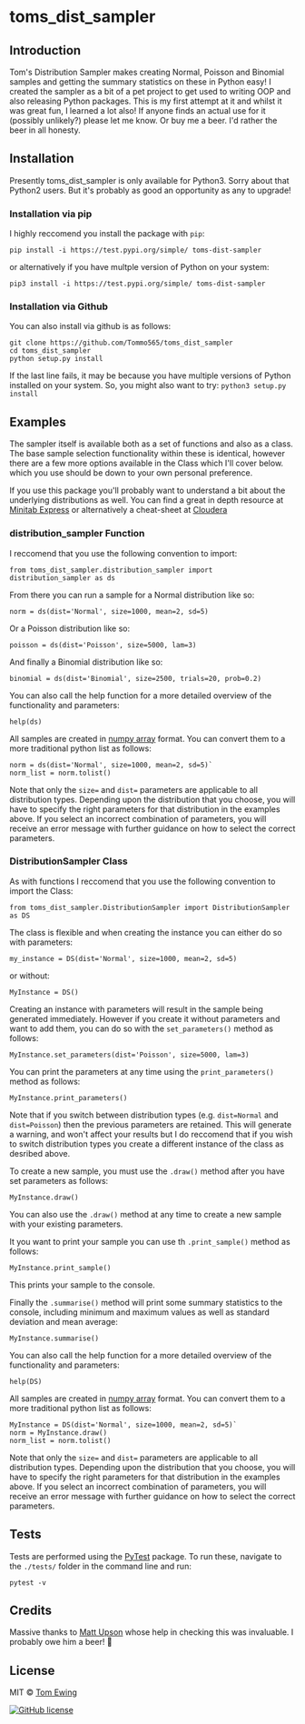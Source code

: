# toms_dist_sampler

## Introduction

Tom's Distribution Sampler makes creating Normal, Poisson and Binomial samples and getting the summary statistics on these in Python easy! I created the sampler as a bit of a pet project to get used to writing OOP and also releasing Python packages. This is my first attempt at it and whilst it was great fun, I learned a lot also! If anyone finds an actual use for it (possibly unlikely?) please let me know. Or buy me a beer. I'd rather the beer in all honesty.


## Installation

Presently toms_dist_sampler is only available for Python3. Sorry about that Python2 users. But it's probably as good an opportunity as any to upgrade!

### Installation via pip

I highly reccomend you install the package with `pip`:

`pip install -i https://test.pypi.org/simple/ toms-dist-sampler`

or alternatively if you have multple version of Python on your system:

`pip3 install -i https://test.pypi.org/simple/ toms-dist-sampler`

### Installation via Github

You can also install via github is as follows:

```
git clone https://github.com/Tommo565/toms_dist_sampler
cd toms_dist_sampler
python setup.py install
```

If the last line fails, it may be because you have multiple versions of Python installed on your system. So, you might also want to try:
`python3 setup.py install`


## Examples

The sampler itself is available both as a set of functions and also as a class. The base sample selection functionality within these is identical, however there are a few more options available in the Class which I'll cover below. which you use should be down to your own personal preference. 

If you use this package you'll probably want to understand a bit about the underlying distributions as well. You can find a great in depth resource at [Minitab Express](https://support.minitab.com/en-us/minitab-express/1/help-and-how-to/basic-statistics/probability-distributions/supporting-topics/distributions/binomial-distribution/) or alternatively a cheat-sheet at [Cloudera](http://blog.cloudera.com/blog/2015/12/common-probability-distributions-the-data-scientists-crib-sheet/)

### distribution_sampler Function

I reccomend that you use the following convention to import:

`from toms_dist_sampler.distribution_sampler import distribution_sampler as ds`

From there you can run a sample for a Normal distribution like so:

`norm = ds(dist='Normal', size=1000, mean=2, sd=5)`

Or a Poisson distribution like so:

`poisson = ds(dist='Poisson', size=5000, lam=3)`

And finally a Binomial distribution like so:

`binomial = ds(dist='Binomial', size=2500, trials=20, prob=0.2)`

You can also call the help function for a more detailed overview of the functionality and parameters:

`help(ds)`

All samples are created in [numpy array](https://docs.scipy.org/doc/numpy-1.15.1/reference/generated/numpy.array.html) format. You can convert them to a more traditional python list as follows:

```
norm = ds(dist='Normal', size=1000, mean=2, sd=5)`
norm_list = norm.tolist()
```

Note that only the `size=` and `dist=` parameters are applicable to all distribution types. Depending upon the distribution that you choose, you will have to specify the right parameters for that distribution in the examples above. If you select an incorrect combination of parameters, you will receive an error message with further guidance on how to select the correct parameters.

### DistributionSampler Class

As with functions I reccomend that you use the following convention to import the Class:

`from toms_dist_sampler.DistributionSampler import DistributionSampler as DS`

The class is flexible and when creating the instance you can either do so with parameters:

`my_instance = DS(dist='Normal', size=1000, mean=2, sd=5)`

or without:

`MyInstance = DS()`

Creating an instance with parameters will result in the sample being generated immediately. However if you create it without parameters and want to add them, you can do so with the `set_parameters()` method as follows:

`MyInstance.set_parameters(dist='Poisson', size=5000, lam=3)`

You can print the parameters at any time using the `print_parameters()` method as follows:

`MyInstance.print_parameters()`

Note that if you switch between distribution types (e.g. `dist=Normal` and `dist=Poisson`) then the previous parameters are retained. This will generate a warning, and won't affect your results but I do reccomend that if you wish to switch distribution types you create a different instance of the class as desribed above.

To create a new sample, you must use the `.draw()` method after you have set parameters as follows:

`MyInstance.draw()`

You can also use the `.draw()` method at any time to create a new sample with your existing parameters.

It you want to print your sample you can use th `.print_sample()` method as follows:

`MyInstance.print_sample()`

This prints your sample to the console.

Finally the `.summarise()` method will print some summary statistics to the console, including minimum and maximum values as well as standard deviation and mean average:

`MyInstance.summarise()`

You can also call the help function for a more detailed overview of the functionality and parameters:

`help(DS)`

All samples are created in [numpy array](https://docs.scipy.org/doc/numpy-1.15.1/reference/generated/numpy.array.html) format. You can convert them to a more traditional python list as follows:

```
MyInstance = DS(dist='Normal', size=1000, mean=2, sd=5)`
norm = MyInstance.draw()
norm_list = norm.tolist()
```

Note that only the `size=` and `dist=` parameters are applicable to all distribution types. Depending upon the distribution that you choose, you will have to specify the right parameters for that distribution in the examples above. If you select an incorrect combination of parameters, you will receive an error message with further guidance on how to select the correct parameters.


## Tests

Tests are performed using the [PyTest](https://docs.pytest.org/en/latest/) package. To run these, navigate to the `./tests/` folder in the command line and run:

`pytest -v`

## Credits

Massive thanks to [Matt Upson](https://github.com/ivyleavedtoadflax) whose help in checking this was invaluable. I probably owe him a beer! 🍺

## License

MIT © [Tom Ewing](https://github.com/Tommo565)

[![GitHub license](https://img.shields.io/github/license/Naereen/StrapDown.js.svg)](https://github.com/Naereen/StrapDown.js/blob/master/LICENSE)




